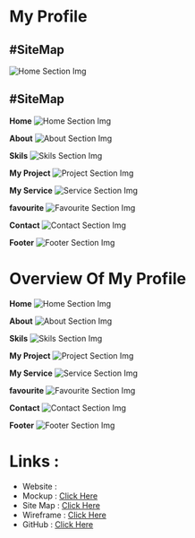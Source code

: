 **<h1>My Profile</h1>**

**<h2>#SiteMap</h1>**

![Home Section Img](assets/image/gloomaps.png)


**<h2>#SiteMap</h1>**
 **Home**
 ![Home Section Img](assets/image/sitemap/home.PNG)

**About**
![About Section Img](assets/image/sitemap/about.PNG)

**Skils**
![Skils Section Img](assets/image/sitemap/skils.PNG)

**My Project**
![Project Section Img](assets/image/sitemap/skils.PNG)

**My Service**
![Service Section Img](assets/image/sitemap/myservice.PNG)

**favourite**
![Favourite Section Img](assets/image/sitemap/favourite.PNG)

**Contact**
![Contact Section Img](assets/image/sitemap/contact.PNG)

**Footer**
![Footer Section Img](assets/image/sitemap/footer.PNG)

**<h1>Overview Of My Profile</h1>**

**Home**
 ![Home Section Img](assets/image/profileview/home.PNG)

**About**
![About Section Img](assets/image/profileview/about.PNG)

**Skils**
![Skils Section Img](assets/image/profileview/skils.PNG)

**My Project**
![Project Section Img](assets/image/profileview/project.PNG)

**My Service**
![Service Section Img](assets/image/profileview/service.PNG)

**favourite**
![Favourite Section Img](assets/image/profileview/favourite.PNG)

**Contact**
![Contact Section Img](assets/image/profileview/contact.PNG)

**Footer**
![Footer Section Img](assets/image/profileview/footer.PNG)

 **<h1>Links : </h1>**
- Website : 
- Mockup : [Click Here](https://www.figma.com/proto/en9tSzED4lxyoQpUZKHgMg/Untitled?node-id=14%3A8&scaling=contain&page-id=0%3A1&starting-point-node-id=14%3A8)
- Site Map : [Click Here](https://www.gloomaps.com/kcyVxYRceE)
- Wireframe : [Click Here](https://wireframe.cc/ySUVm8)
- GitHub : [Click Here](https://github.com/vidushalakshan)




